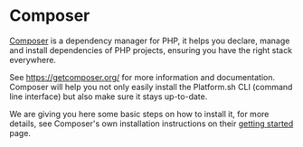 # Composer

[Composer](https://getcomposer.org/) is a dependency manager for PHP, it helps you declare, manage and install dependencies of PHP projects, ensuring you have the right stack everywhere.

See https://getcomposer.org/ for more information and documentation. Composer will help you not only easily 
install the Platform.sh CLI (command line interface) but also make sure it stays up-to-date.

We are giving you here some basic steps on how to install it, for more details, see Composer's own installation instructions on their [getting started](https://getcomposer.org/doc/00-intro.md) page.